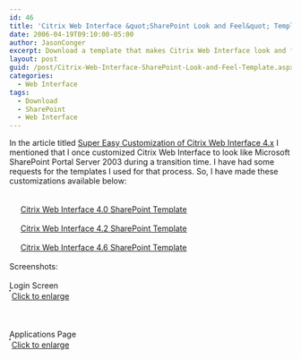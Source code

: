 ```yaml
---
id: 46
title: 'Citrix Web Interface &quot;SharePoint Look and Feel&quot; Template'
date: 2006-04-19T09:10:00-05:00
author: JasonConger
excerpt: Download a template that makes Citrix Web Interface look and feel like Microsoft Office SharePoint Portal Server 2003.
layout: post
guid: /post/Citrix-Web-Interface-SharePoint-Look-and-Feel-Template.aspx
categories:
  - Web Interface
tags:
  - Download
  - SharePoint
  - Web Interface
---
```

<p>In the article titled <a href="http://www.jasonconger.com/Super-Easy-Customization-of-Citrix-Web-Interface-4-x.aspx">Super Easy Customization of Citrix Web Interface 4.x</a> I mentioned that I once customized Citrix Web Interface to look like Microsoft SharePoint Portal Server 2003 during a transition time. I have had some requests for the templates I used for that process. So, I have made these customizations available below:<br /><br /><br /><img src="http://www.jasonconger.com/images/zip_small.gif" alt="" width="16" height="16" align="absBottom" />&nbsp;<a href="http://www.jasonconger.com/downloads/wi_sps_template.zip">Citrix Web Interface 4.0 SharePoint Template</a><br /><br /><img src="http://www.jasonconger.com/images/zip_small.gif" alt="" width="16" height="16" align="absBottom" />&nbsp;<a href="http://www.jasonconger.com/downloads/wi4.2_sps_template.zip">Citrix Web Interface 4.2 SharePoint Template</a> <br /><br /><img src="http://www.jasonconger.com/images/zip_small.gif" alt="" width="16" height="16" align="absBottom" />&nbsp;<a href="http://www.jasonconger.com/downloads/WImods/SPS_Layouts/JasonConger.com_WI46_sps.zip">Citrix Web Interface 4.6 SharePoint Template</a> <br /><br />Screenshots:<br /><br />Login Screen<br /><img style="border: 1px solid #000" src="http://www.jasonconger.com/images/articleImages/WICustomize/login_small.gif" alt="" /><br /><img src="http://www.jasonconger.com/images/magnify.gif" alt="" align="absBottom" /> <a class="enlarge" href="http://www.jasonconger.com/images/articleImages/WICustomize/login_large.gif" target="_blank">Click to enlarge</a><br /><br /><br /><br />Applications Page<br /><img style="border: 1px solid #000" src="http://www.jasonconger.com/images/articleImages/WICustomize/WISPS2003_small.gif" alt="" /><br /><img src="http://www.jasonconger.com/images/magnify.gif" alt="" align="absBottom" /> <a class="enlarge" href="http://www.jasonconger.com/images/articleImages/WICustomize/WISPS2003.gif" target="_blank">Click to enlarge</a></p>